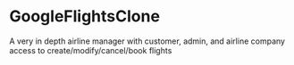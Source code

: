 # GoogleFlightsClone
A very in depth airline manager with customer, admin, and airline company access to create/modify/cancel/book flights
